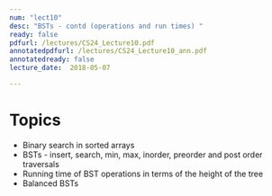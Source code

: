 ```yaml
---
num: "lect10"
desc: "BSTs - contd (operations and run times) "
ready: false
pdfurl: /lectures/CS24_Lecture10.pdf
annotatedpdfurl: /lectures/CS24_Lecture10_ann.pdf
annotatedready: false
lecture_date:  2018-05-07

---
```


# Topics

* Binary search in sorted arrays
* BSTs - insert, search, min, max, inorder, preorder and post order traversals
* Running time of BST operations in terms of the height of the tree
* Balanced BSTs
